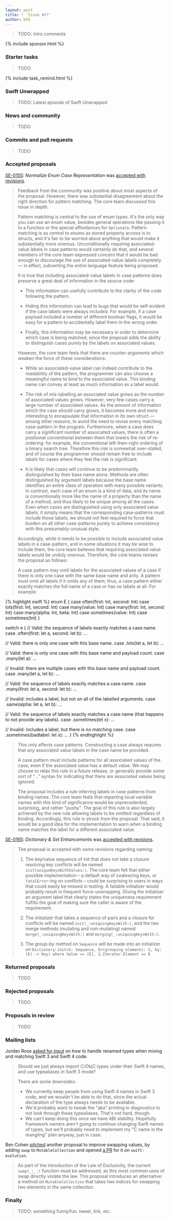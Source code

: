 ```yaml
---
layout: post
title: ! 'Issue #67'
author: btb
---
```


> TODO: intro comments

<!--excerpt-->

{% include sponsor.html %}

### Starter tasks

> TODO

{% include task_remind.html %}

### Swift Unwrapped

> TODO: Latest episode of Swift Unwrapped

### News and community

> TODO

### Commits and pull requests

> TODO

### Accepted proposals

[SE-0155](https://github.com/apple/swift-evolution/blob/master/proposals/0155-normalize-enum-case-representation.md): *Normalize Enum Case Representation* was [accepted with revisions](https://lists.swift.org/pipermail/swift-evolution/Week-of-Mon-20170417/035972.html).

> Feedback from the community was positive about most aspects of the proposal. However, there was substantial disagreement about the right direction for pattern matching. The core team discussed this issue in depth.
>
> Pattern matching is central to the use of enum types. It's the only way you can use an enum value, besides general operations like passing it to a function or the special affordances for `Optional`s. Pattern matching is as central to enums as stored property access is to structs, and it's fair to be worried about anything that would make it substantially more onerous. Unconditionally requiring associated-value labels in case patterns would certainly do that, and several members of the core team expressed concern that it would be bad enough to discourage the use of associated-value labels completely — in effect, subverting the entire language feature being proposed.
>
> It is true that including associated-value labels in case patterns does preserve a great deal of information in the source code:
>
> - This information can usefully contribute to the clarity of the code following the pattern.
>
> - Hiding this information can lead to bugs that would be self-evident if the case labels were always included. For example, if a case payload included a number of different boolean flags, it would be easy for a pattern to accidentally label them in the wrong order.
>
> - Finally, this information may be necessary in order to determine which case is being matched, since the proposal adds the ability to distinguish cases purely by the labels on associated values.
>
> However, the core team feels that there are counter-arguments which weaken the force of these considerations:
>
> - While an associated-value label can indeed contribute to the readability of the pattern, the programmer can also choose a meaningful name to bind to the associated value. This binding name can convey at least as much information as a label would.
>
> - The risk of mis-labelling an associated value grows as the number of associated values grows. However, very few cases carry a large number of associated values. As the amount of information which the case should carry grows, it becomes more and more interesting to encapsulate that information in its own struct — among other reasons, to avoid the need to revise every matching case-pattern in the program. Furthermore, when a case does carry a significant number of associated values, there is often a positional conventional between them that lowers the risk of re-ordering: for example, the conventional left-then-right ordering of a binary search tree. Therefore this risk is somewhat over-stated, and of course the programmer should remain free to include labels for cases where they feel the risk is significant.
>
> - It is likely that cases will continue to be predominantly distinguished by their base name alone. Methods are often distinguished by argument labels because the base name identifies an entire class of operation with many possible variants. In contrast, each case of an enum is a kind of data, and its name is conventionally more like the name of a property than the name of a method, and thus likely to be unique among all the cases. Even when cases are distinguished using only associated value labels, it simply means that the corresponding case-patterns must include those labels; we should not feel required to force that burden on all other case-patterns purely to achieve consistency with this presumably-unusual style.
>
> Accordingly, while it needs to be possible to include associated value labels in a case-pattern, and in some situations it may be wise to include them, the core team believes that requiring associated value labels would be unduly onerous. Therefore, the core teams revises the proposal as follows:
>
> A case pattern may omit labels for the associated values of a case if there is only one case with the same base name and arity. A pattern must omit all labels if it omits any of them; thus, a case pattern either exactly matches the full name of a case or has no labels at all. For example:

{% highlight swift %}
enum E {
  case often(first: Int, second: Int)
  case lots(first: Int, second: Int)
  case many(value: Int)
  case many(first: Int, second: Int)
  case many(alpha: Int, beta: Int)
  case sometimes(value: Int)
  case sometimes(Int)
}

switch e {
// Valid: the sequence of labels exactly matches a case name.
case .often(first: let a, second: let b):
  ...

// Valid: there is only one case with this base name.
case .lots(let a, let b):
  ...

// Valid: there is only one case with this base name and payload count.
case .many(let a):
  ...

// Invalid: there are multiple cases with this base name and payload count.
case .many(let a, let b):
  ...

// Valid: the sequence of labels exactly matches a case name.
case .many(first: let a, second: let b):
  ...

// Invalid: includes a label, but not on all of the labelled arguments.
case .same(alpha: let a, let b):
  ...

// Valid: the sequence of labels exactly matches a case name (that happens to not provide any labels).
case .sometimes(let x):
  ...

// Invalid: includes a label, but there is no matching case.
case .sometimes(badlabel: let x):
  ...
}
{% endhighlight %}

> This only affects case patterns. Constructing a case always requires that any associated value labels in the case name be provided.
>
> A case pattern must include patterns for all associated values of the case, even if the associated value has a default value. We may choose to relax this rule in a future release, or generally provide some sort of "..." syntax for indicating that there are associated values being ignored.
>
> The proposal includes a rule inferring labels in case patterns from binding names. The core team feels that imparting local variable names with this kind of significance would be unprecedented, surprising, and rather "pushy". The goal of this rule is also largely achieved by the new rule allowing labels to be omitted regardless of binding. Accordingly, this rule is struck from the proposal. That said, it would be a good idea for the implementation to warn when a binding name matches the label for a different associated value.

[SE-0165](https://github.com/apple/swift-evolution/blob/master/proposals/0165-dict.md): *Dictionary & Set Enhancements* was [accepted with revisions](https://lists.swift.org/pipermail/swift-evolution/Week-of-Mon-20170417/035955.html).

> The proposal is accepted with some revisions regarding naming:
>
> 1. The key/value sequence of init that does not take a closure resolving key conflicts will be named `init(uniqueKeysWithValues:)`. The core team felt that either possible implementation – a default way of coalescing keys, or `fatalError`-ing on conflicts – could be surprising to users in ways that could easily be missed in testing. A failable initializer would probably result in frequent force-unwrapping. Giving the initializer an argument label that clearly states the uniqueness requirement fulfills the goal of making sure the caller is aware of the requirement.
>
> 2. The initializer that takes a sequence of pairs and a closure for conflicts will be named `init(_:uniquingKeysWith:)`, and the two merge methods (mutating and non-mutating) named `merge(_:uniquingKeysWith:)` and `merging(_:uniquingKeysWith:)`.
>
> 3. The group-by method on `Sequence` will be made into an initializer on `Dictionary`: `init<S: Sequence, E>(grouping elements: S, by: (E) -> Key) where Value == [E], S.Iterator.Element == E`

### Returned proposals

> TODO

### Rejected proposals

> TODO

### Proposals in review

> TODO

### Mailing lists

Jordan Rose [asked for input](https://lists.swift.org/pipermail/swift-dev/Week-of-Mon-20170417/004408.html) on how to handle renamed types when mixing and matching Swift 3 and Swift 4 code.

> Should we just always import C/ObjC types under their Swift 4 names, and use typealiases in Swift 3 mode?
>
> There are some downsides:
> - We currently keep people from using Swift 4 names in Swift 3 code, and we wouldn't be able to do that, since the actual declaration of the type always needs to be available.
> - We'd probably want to tweak the "aka" printing in diagnostics to not look through these typealiases. That's not hard, though.
> - We can't keep doing this once we have ABI stability. Hopefully framework owners aren't going to continue changing Swift names of types, but we'll probably need to implement my "C name in the mangling" plan anyway, just in case.

Ben Cohen [pitched](https://lists.swift.org/pipermail/swift-evolution/Week-of-Mon-20170417/035986.html) another proposal to improve swapping values, by adding `swap` to `MutableCollection` and opened [a PR](https://github.com/apple/swift-evolution/pull/692) for it on `swift-evolution`.

> As part of the introduction of the Law of Exclusivity, the current `swap(_:_:)` function must be addressed, as this most common uses of swap directly violate the law. This proposal introduces an alternative: a method on `MutableCollection` that takes two indices for swapping two elements in the same collection.

### Finally

> TODO: something funny/fun. tweet, link, etc.
